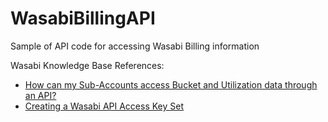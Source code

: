 # WasabiBillingAPI
Sample of API code for accessing Wasabi Billing information

Wasabi Knowledge Base References:
- [How can my Sub-Accounts access Bucket and Utilization data through an API?](https://knowledgebase.wasabi.com/hc/en-us/articles/6890797591323-How-can-my-Sub-Accounts-access-Bucket-and-Utilization-data-through-an-API)
- [Creating a Wasabi API Access Key Set](https://knowledgebase.wasabi.com/hc/en-us/articles/360019677192-Creating-a-Wasabi-API-Access-Key-Set)
